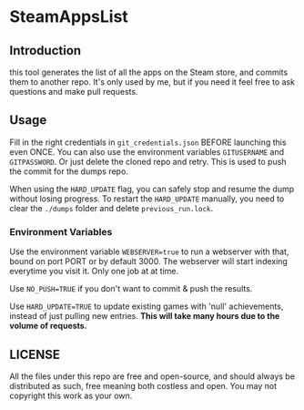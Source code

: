 SteamAppsList
===

## Introduction

this tool generates the list of all the apps on the Steam store, and commits them to another repo.
It's only used by me, but if you need it feel free to ask questions and make pull requests.

## Usage

Fill in the right credentials in `git_credentials.json` BEFORE launching this even ONCE.
You can also use the environment variables `GITUSERNAME` and `GITPASSWORD`.
Or just delete the cloned repo and retry.
This is used to push the commit for the dumps repo.

When using the `HARD_UPDATE` flag, you can safely stop and resume the dump without losing progress. To restart the `HARD_UPDATE` manually, you need to clear the `./dumps` folder and delete `previous_run.lock`.

### Environment Variables
Use the environment variable `WEBSERVER=true` to run a webserver with that, bound on port PORT or by default 3000.
The webserver will start indexing everytime you visit it. Only one job at at time.

Use `NO_PUSH=TRUE` if you don't want to commit & push the results.

Use `HARD_UPDATE=TRUE` to update existing games with 'null' achievements, instead of just pulling new entries. **This will take many hours due to the volume of requests.**

## LICENSE

All the files under this repo are free and open-source, and should always be distributed as such,
free meaning both costless and open.
You may not copyright this work as your own.
